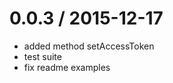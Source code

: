 0.0.3 / 2015-12-17
===================

* added method setAccessToken
* test suite
* fix readme examples
